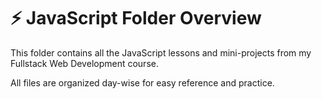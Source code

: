 # ⚡ JavaScript Folder Overview

This folder contains all the JavaScript lessons and mini-projects from my Fullstack Web Development course.  

All files are organized day-wise for easy reference and practice.
